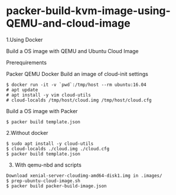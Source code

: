# packer-build-kvm-image-using-QEMU-and-cloud-image

1.Using Docker 

Build a OS image with QEMU and Ubuntu Cloud Image

Prerequirements

Packer
QEMU
Docker
Build an image of cloud-init settings
```
$ docker run -it -v `pwd`:/tmp/host --rm ubuntu:16.04
# apt update
# apt install -y vim cloud-utils
# cloud-localds /tmp/host/cloud.img /tmp/host/cloud.cfg
```
Build a OS image with Packer
```
$ packer build template.json
```
2.Without docker
```
$ sudo apt install -y cloud-utils
$ cloud-localds ./cloud.img ./cloud.cfg
$ packer build template.json
```
3. With qemu-nbd and scripts
```
Download xenial-server-cloudimg-amd64-disk1.img in .images/
$ prep-ubuntu-cloud-image.sh
$ packer build packer-build-image.json
```
